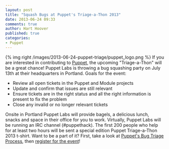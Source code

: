 ```yaml
---
layout: post
title: "Squash Bugs at Puppet's Triage-a-Thon 2013"
date: 2013-06-24 09:33
comments: true
author: Hart Hoover
published: true
categories: 
- Puppet
---
```

{% img right /images/2013-06-24-puppet-triage/puppet_logo.png %}
If you are interested in contributing to [Puppet][1], the upcoming "Triage-a-Thon" will be a great chance! Puppet Labs is throwing a bug squashing party on July 13th at their headquarters in Portland. Goals for the event:

* Review all open tickets in the Puppet and Module projects
* Update and confirm that issues are still relevant
* Ensure tickets are in the right status and all the right information is present to fix the problem
* Close any invalid or no longer relevant tickets

Onsite in Portland Puppet Labs will provide bagels, a delicious lunch, snacks and space in their office for you to work. Virtually, Puppet Labs will be running an IRC channel (#puppethack). The first 200 people who help for at least two hours will be sent a special edition Puppet Triage-a-Thon 2013 t-shirt. Want to be a part of it? First, take a look at [Puppet's Bug Triage Process][2], then [register for the event][3]!

[1]: http://puppetlabs.com/
[2]: http://docs.puppetlabs.com/community/puppet_projects_redmine_workflow.html
[3]: http://triagepuppet2013.eventbrite.com/